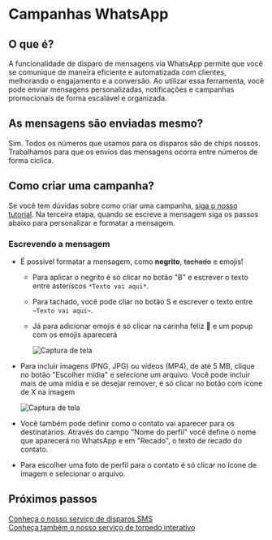 <script setup>
  import NoteComponent from './components/Note.md';
  import AsideArticle from './components/AsideArticle.vue';
</script>

<div style="margin-bottom: 2rem">
  <NoteComponent/>
</div>

# Campanhas WhatsApp

<AsideArticle/>

## O que é?

A funcionalidade de disparo de mensagens via WhatsApp permite que você se comunique de maneira eficiente e automatizada
com clientes, melhorando o engajamento e a conversão. Ao utilizar essa ferramenta, você pode enviar mensagens
personalizadas, notificações e campanhas promocionais de forma escalável e organizada.

## As mensagens são enviadas mesmo?

Sim. Todos os números que usamos para os disparos são de chips nossos. Trabalhamos para que os envios das mensagens
ocorra entre números de forma cíclica.

## Como criar uma campanha?

Se você tem dúvidas sobre como criar uma campanha, [siga o nosso tutorial](/create-campaign#como-criar-uma-campanha). Na
terceira etapa, quando se escreve a mensagem siga os passos abaixo para personalizar e formatar a mensagem.

### Escrevendo a mensagem

- É possível formatar a mensagem, como **negrito**, <s>tachado</s> e emojis!
    - Para aplicar o negrito é só clicar no botão "B" e escrever o texto entre asteríscos `*Texto vai aqui*`.
    - Para tachado, você pode cliar no botão S e escrever o texto entre `~Texto vai aqui~`.
    - Já para adicionar emojis é só clicar na carinha feliz 🙂 e um popup com os emojis aparecerá

      ![Captura de tela](/img/tutorial/wp-emoji.png)

- Para incluir imagens (PNG, JPG) ou vídeos (MP4), de até 5 MB, clique no botão "Escolher mídia" e selecione um arquivo.
  Você pode incluir mais de uma mídia e se desejar remover, é só clicar no botão com ícone de X na imagem

  ![Captura de tela](/img/tutorial/wp-edicao.png)

- Você também pode definir como o contato vai aparecer para os destinatários. Através do campo "Nome do perfil" você
  define o nome que aparecerá no WhatsApp e em "Recado", o texto de recado do contato.
- Para escolher uma foto de perfil para o contato é só clicar no ícone de imagem e selecionar o arquivo.

## Próximos passos

[Conheça o nosso serviço de disparos SMS](/sms-campaigns)  
[Conheça também o nosso serviço de torpedo interativo](/torpedo-campaings)